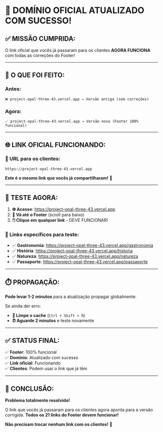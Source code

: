 # 🎉 DOMÍNIO OFICIAL ATUALIZADO COM SUCESSO!

## ✅ **MISSÃO CUMPRIDA:**

O link oficial que vocês já passaram para os clientes **AGORA FUNCIONA** com todas as correções do Footer!

---

## 🔄 **O QUE FOI FEITO:**

### **Antes:**
```
❌ project-opal-three-43.vercel.app → Versão antiga (sem correções)
```

### **Agora:**
```
✅ project-opal-three-43.vercel.app → Versão nova (Footer 100% funcional)
```

---

## 🌐 **LINK OFICIAL FUNCIONANDO:**

### **🎯 URL para os clientes:**
```
https://project-opal-three-43.vercel.app
```

**Este é o mesmo link que vocês já compartilharam!** 🚀

---

## 📱 **TESTE AGORA:**

1. **🌐 Acesse**: https://project-opal-three-43.vercel.app
2. **📜 Vá até o Footer** (scroll para baixo)
3. **🖱️ Clique em qualquer link** - DEVE FUNCIONAR!

### **🧪 Links específicos para teste:**
- ✅ **Gastronomia**: https://project-opal-three-43.vercel.app/gastronomia
- ✅ **História**: https://project-opal-three-43.vercel.app/historia
- ✅ **Natureza**: https://project-opal-three-43.vercel.app/natureza
- ✅ **Passaporte**: https://project-opal-three-43.vercel.app/passaporte

---

## ⏱️ **PROPAGAÇÃO:**

**Pode levar 1-2 minutos** para a atualização propagar globalmente.

Se ainda der erro:
- **🔄 Limpe o cache** (`Ctrl + Shift + R`)
- **⏰ Aguarde 2 minutos** e teste novamente

---

## ✅ **STATUS FINAL:**

✅ **Footer**: 100% funcional  
✅ **Domínio**: Atualizado com sucesso  
✅ **Link oficial**: Funcionando  
✅ **Clientes**: Podem usar o link que já têm  

---

## 🎊 **CONCLUSÃO:**

**Problema totalmente resolvido!** 

O link que vocês já passaram para os clientes agora aponta para a versão corrigida. **Todos os 21 links do Footer devem funcionar!** 

**Não precisam trocar nenhum link com os clientes!** 🎉